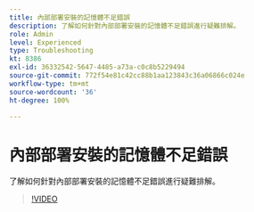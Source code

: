 ```yaml
---
title: 內部部署安裝的記憶體不足錯誤
description: 了解如何針對內部部署安裝的記憶體不足錯誤進行疑難排解。
role: Admin
level: Experienced
type: Troubleshooting
kt: 8386
exl-id: 36332542-5647-4485-a73a-c0c8b5229494
source-git-commit: 772f54e81c42cc88b1aa123843c36a06866c024e
workflow-type: tm+mt
source-wordcount: '36'
ht-degree: 100%

---
```


# 內部部署安裝的記憶體不足錯誤

了解如何針對內部部署安裝的記憶體不足錯誤進行疑難排解。

>[!VIDEO](https://video.tv.adobe.com/v/335891?quality=12)
